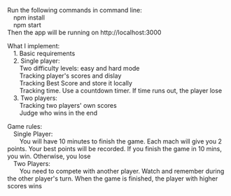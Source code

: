 Run the following commands in command line:</br>
 &emsp;npm install</br>
 &emsp;npm start</br>
Then the app will be running on http://localhost:3000<br>

What I implement:</br>
    &emsp;1. Basic requirements</br>
    &emsp;2. Single player: </br>
      &emsp;&emsp;Two difficulty levels: easy and hard mode<br>
      &emsp;&emsp;Tracking player's scores and dislay</br>
      &emsp;&emsp;Tracking Best Score and store it locally</br>
      &emsp;&emsp;Tracking time. Use a countdown timer. If time runs out, the player lose</br>
    &emsp;3. Two players:</br>
      &emsp;&emsp;Tracking two players' own scores</br>
      &emsp;&emsp;Judge who wins in the end</br>

Game rules:</br>
  &emsp;Single Player:</br>
  &emsp;&emsp;You will have 10 minutes to finish the game. Each mach will give you 2 points. Your best points will be recorded. If you finish the game in 10 mins, you win. 
Otherwise, you lose</br>
  &emsp;Two Players:</br>
  &emsp;&emsp;You need to compete with another player. Watch and remember during the other player's turn. When the game is finished, the player with higher scores wins</br>
